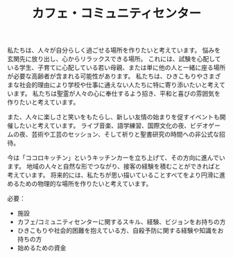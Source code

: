 ﻿---
widget: blank
active: true
headless: true
weight: 25

title: カフェ・コミュニティセンター

design:
  columns: "2"

  #spacing:
  #  padding: ["20px", "0", "20px", "0"]

---

私たちは、人々が自分らしく過ごせる場所を作りたいと考えています。 悩みを玄関先に放り出し、心からリラックスできる場所。 これには、試験を心配している学生、子育てに心配している若い母親、または単に他の人と一緒に座る場所が必要な高齢者が含まれる可能性があります。 私たちは、ひきこもりやさまざまな社会的理由により学校や仕事に通えない人たちに特に寄り添いたいと考えています。 私たちは聖霊が人々の心に奉仕するよう招き、平和と喜びの雰囲気を作りたいと考えています。

また、人々に楽しさと笑いをもたらし、新しい友情の始まりを促すイベントも開催したいと考えています。 ライブ音楽、語学練習、国際文化の夜、ビデオゲームの夜、芸術や工芸のセッション、そして祈りと聖書研究の時間への非公式な招待。

今は「ココロキッチン」というキッチンカーを立ち上げて、その方向に進んでいます。 地域の人々と自然な形でつながり、接客の経験を積むことができればと考えています。 将来的には、私たちが思い描いていることすべてをより円滑に進めるための物理的な場所を作りたいと考えています。

必要：

- 施設
- カフェ/コミュニティセンターに関するスキル、経験、ビジョンをお持ちの方
- ひきこもりや社会的困難を抱えている方、自殺予防に関する経験や知識をお持ちの方
- 始めるための資金
